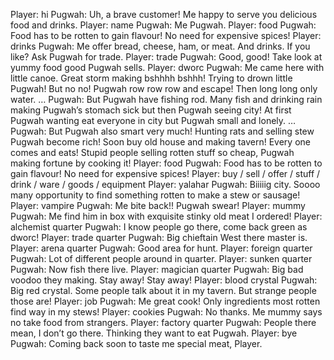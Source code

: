 Player: hi
Pugwah: Uh, a brave customer! Me happy to serve you delicious food and drinks.
Player: name
Pugwah: Me Pugwah.
Player: food
Pugwah: Food has to be rotten to gain flavour! No need for expensive spices!
Player: drinks
Pugwah: Me offer bread, cheese, ham, or meat. And drinks. If you like? Ask Pugwah for trade.
Player: trade
Pugwah: Good, good! Take look at yummy food good Pugwah sells.
Player: dworc
Pugwah: Me came here with little canoe. Great storm making bshhhh bshhh! Trying to drown little Pugwah! But no no! Pugwah row row row and escape! Then long long only water. …
Pugwah: But Pugwah have fishing rod. Many fish and drinking rain making Pugwah’s stomach sick but then Pugwah seeing city! At first Pugwah wanting eat everyone in city but Pugwah small and lonely. …
Pugwah: But Pugwah also smart very much! Hunting rats and selling stew Pugwah become rich! Soon buy old house and making tavern! Every one comes and eats! Stupid people selling rotten stuff so cheap, Pugwah making fortune by cooking it!
Player: food
Pugwah: Food has to be rotten to gain flavour! No need for expensive spices!
Player: buy / sell / offer / stuff / drink / ware / goods / equipment
Player: yalahar
Pugwah: Biiiiig city. Soooo many opportunity to find something rotten to make a stew or sausage!
Player: vampire
Pugwah: Me bite back!! Pugwah swear!
Player: mummy
Pugwah: Me find him in box with exquisite stinky old meat I ordered!
Player: alchemist quarter
Pugwah: I know people go there, come back green as dworc!
Player: trade quarter
Pugwah: Big chieftain West there master is.
Player: arena quarter
Pugwah: Good area for hunt.
Player: foreign quarter
Pugwah: Lot of different people around in quarter.
Player: sunken quarter
Pugwah: Now fish there live.
Player: magician quarter
Pugwah: Big bad voodoo they making. Stay away! Stay away!
Player: blood crystal
Pugwah: Big red crystal. Some people talk about it in my tavern. But strange people those are!
Player: job
Pugwah: Me great cook! Only ingredients most rotten find way in my stews!
Player: cookies
Pugwah: No thanks. Me mummy says no take food from strangers.
Player: factory quarter
Pugwah: People there mean, I don’t go there. Thinking they want to eat Pugwah.
Player: bye
Pugwah: Coming back soon to taste me special meat, Player.
